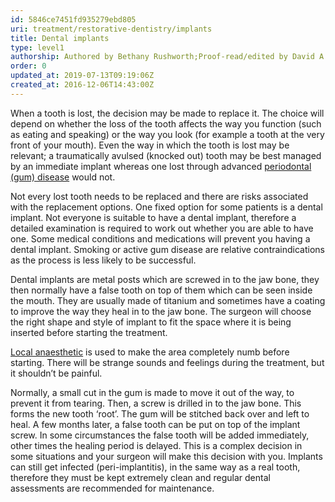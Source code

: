 ```yaml
---
id: 5846ce7451fd935279ebd805
uri: treatment/restorative-dentistry/implants
title: Dental implants
type: level1
authorship: Authored by Bethany Rushworth;Proof-read/edited by David A. Mitchell
order: 0
updated_at: 2019-07-13T09:19:06Z
created_at: 2016-12-06T14:43:00Z
---
```


<p>When a tooth is lost, the decision may be made to replace it.
    The choice will depend on whether the loss of the tooth affects
    the way you function (such as eating and speaking) or the
    way you look (for example a tooth at the very front of your
    mouth). Even the way in which the tooth is lost may be relevant;
    a traumatically avulsed (knocked out) tooth may be best managed
    by an immediate implant whereas one lost through advanced
    <a href="/help/oral-hygiene/periodontal-disease">periodontal (gum) disease</a>    would not.</p>
<p>Not every lost tooth needs to be replaced and there are risks
    associated with the replacement options. One fixed option
    for some patients is a dental implant. Not everyone is suitable
    to have a dental implant, therefore a detailed examination
    is required to work out whether you are able to have one.
    Some medical conditions and medications will prevent you
    having a dental implant. Smoking or active gum disease are
    relative contraindications as the process is less likely
    to be successful.</p>
<p>Dental implants are metal posts which are screwed in to the jaw
    bone, they then normally have a false tooth on top of them
    which can be seen inside the mouth. They are usually made
    of titanium and sometimes have a coating to improve the way
    they heal in to the jaw bone. The surgeon will choose the
    right shape and style of implant to fit the space where it
    is being inserted before starting the treatment.</p>
<p><a href="/treatment/surgery/anaesthesia/more-info">Local anaesthetic</a>    is used to make the area completely numb before starting.
    There will be strange sounds and feelings during the treatment,
    but it shouldn’t be painful.</p>
<p>Normally, a small cut in the gum is made to move it out of the
    way, to prevent it from tearing. Then, a screw is drilled
    in to the jaw bone. This forms the new tooth ‘root’. The
    gum will be stitched back over and left to heal. A few months
    later, a false tooth can be put on top of the implant screw.
    In some circumstances the false tooth will be added immediately,
    other times the healing period is delayed. This is a complex
    decision in some situations and your surgeon will make this
    decision with you. Implants can still get infected (peri-implantitis),
    in the same way as a real tooth, therefore they must be kept
    extremely clean and regular dental assessments are recommended
    for maintenance.</p>
